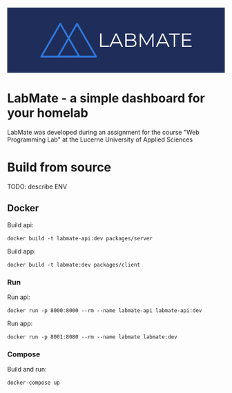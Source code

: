 ![logo](doc/img/logo-banner.png)

# LabMate - a simple dashboard for your homelab

LabMate was developed during an assignment for the course "Web Programming Lab" at the Lucerne University of Applied
Sciences

# Build from source
TODO: describe ENV
## Docker

Build api:

```shell
docker build -t labmate-api:dev packages/server
```

Build app:
```shell
docker build -t labmate:dev packages/client
```

### Run

Run api:
```shell
docker run -p 8000:8000 --rm --name labmate-api labmate-api:dev
```

Run app:
```shell
docker run -p 8001:8080 --rm --name labmate labmate:dev
```

### Compose

Build and run:
```shell
docker-compose up
```